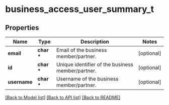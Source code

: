 # business_access_user_summary_t

## Properties
Name | Type | Description | Notes
------------ | ------------- | ------------- | -------------
**email** | **char \*** | Email of the business member/partner. | [optional] 
**id** | **char \*** | Unique identifier of the business member/partner. | [optional] 
**username** | **char \*** | Username of the business member/partner. | [optional] 

[[Back to Model list]](../README.md#documentation-for-models) [[Back to API list]](../README.md#documentation-for-api-endpoints) [[Back to README]](../README.md)


